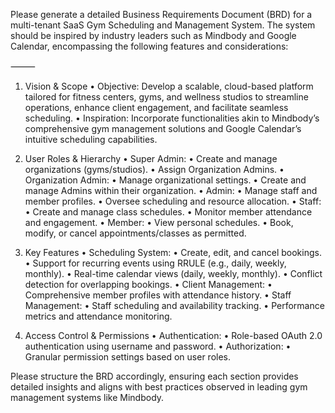 Please generate a detailed Business Requirements Document (BRD) for a multi-tenant SaaS Gym Scheduling and Management System. The system should be inspired by industry leaders such as Mindbody and Google Calendar, encompassing the following features and considerations:

⸻

1. Vision & Scope
   • Objective: Develop a scalable, cloud-based platform tailored for fitness centers, gyms, and wellness studios to streamline operations, enhance client engagement, and facilitate seamless scheduling.
   • Inspiration: Incorporate functionalities akin to Mindbody’s comprehensive gym management solutions and Google Calendar’s intuitive scheduling capabilities.

2. User Roles & Hierarchy
   • Super Admin:
   • Create and manage organizations (gyms/studios).
   • Assign Organization Admins.
   • Organization Admin:
   • Manage organizational settings.
   • Create and manage Admins within their organization.
   • Admin:
   • Manage staff and member profiles.
   • Oversee scheduling and resource allocation.
   • Staff:
   • Create and manage class schedules.
   • Monitor member attendance and engagement.
   • Member:
   • View personal schedules.
   • Book, modify, or cancel appointments/classes as permitted.

3. Key Features
   • Scheduling System:
   • Create, edit, and cancel bookings.
   • Support for recurring events using RRULE (e.g., daily, weekly, monthly).
   • Real-time calendar views (daily, weekly, monthly).
   • Conflict detection for overlapping bookings.
   • Client Management:
   • Comprehensive member profiles with attendance history.
   • Staff Management:
   • Staff scheduling and availability tracking.
   • Performance metrics and attendance monitoring.

4. Access Control & Permissions
   • Authentication:
   • Role-based OAuth 2.0 authentication using username and password.
   • Authorization:
   • Granular permission settings based on user roles.



Please structure the BRD accordingly, ensuring each section provides detailed insights and aligns with best practices observed in leading gym management systems like Mindbody.
